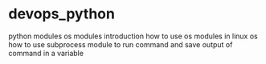 # devops_python
python modules
os modules introduction
how to use os modules in linux os
how to use subprocess module to run command and save output of command in a variable

